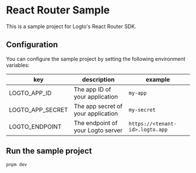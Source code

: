 # React Router Sample

This is a sample project for Logto's React Router SDK.

## Configuration

You can configure the sample project by setting the following environment variables:

| key              | description                        | example                         |
| ---------------- | ---------------------------------- | ------------------------------- |
| LOGTO_APP_ID     | The app ID of your application     | `my-app`                        |
| LOGTO_APP_SECRET | The app secret of your application | `my-secret`                     |
| LOGTO_ENDPOINT   | The endpoint of your Logto server  | `https://<tenant-id>.logto.app` |

## Run the sample project

```bash
pnpm dev
```
